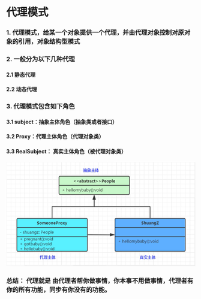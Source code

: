 # 代理模式

### 1. 代理模式，给某一个对象提供一个代理，并由代理对象控制对原对象的引用，对象结构型模式

### 2. 一般分为以下几种代理

#### 2.1 静态代理

#### 2.2 动态代理


### 3. 代理模式包含如下角色

#### 3.1 subject：抽象主体角色（抽象类或者接口）

#### 3.2 Proxy：代理主体角色（代理对象类）

#### 3.3 RealSubject： 真实主体角色（被代理对象类）

![img.png](../../../../../../../../img/img13.png)


### 总结： 代理就是 由代理者帮你做事情，你本事不用做事情，代理者有你的所有功能，同步有你没有的功能。